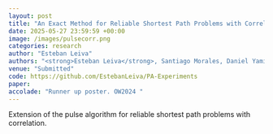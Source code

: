 ```yaml
---
layout: post
title: "An Exact Method for Reliable Shortest Path Problems with Correlation"
date: 2025-05-27 23:59:59 +00:00
image: /images/pulsecorr.png
categories: research
author: "Esteban Leiva"
authors: "<strong>Esteban Leiva</strong>, Santiago Morales, Daniel Yamín, and Andrés L. Medaglia"
venue: "Submitted"
code: https://github.com/EstebanLeiva/PA-Experiments
paper: 
accolade: "Runner up poster. OW2024 "
---
```

Extension of the pulse algorithm for reliable shortest path problems with correlation.